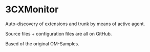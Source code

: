 # 3CXMonitor
Auto-discovery of extensions and trunk by means of active agent.

Source files + configuration files are all on GitHub.

Based of the original OM-Samples.
